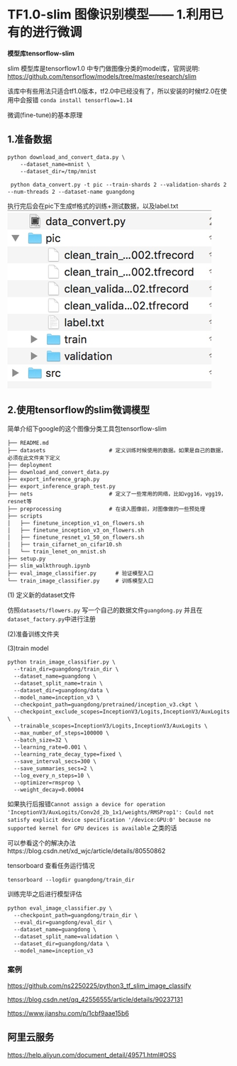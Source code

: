 # TF1.0-slim  图像识别模型—— 1.利用已有的进行微调

**模型库tensorflow-slim**

slim 模型库是tensorflow1.0 中专门做图像分类的model库，官网说明:
https://github.com/tensorflow/models/tree/master/research/slim

该库中有些用法只适合tf1.0版本，tf2.0中已经没有了，所以安装的时候tf2.0在使用中会报错
`conda install tensorflow=1.14`

微调(fine-tune)的基本原理

## 1.准备数据
```
python download_and_convert_data.py \
    --dataset_name=mnist \
    --dataset_dir=/tmp/mnist
```

```
 python data_convert.py -t pic --train-shards 2 --validation-shards 2 --num-threads 2 --dataset-name guangdong
```
执行完后会在pic下生成tf格式的训练+测试数据，以及label.txt
![](media/15388051366041/15388065002449.jpg)

## 2.使用tensorflow的slim微调模型

简单介绍下google的这个图像分类工具包tensorflow-slim

```
├── README.md
├── datasets                    # 定义训练时候使用的数据。如果是自己的数据，必须在此文件夹下定义
├── deployment
├── download_and_convert_data.py
├── export_inference_graph.py
├── export_inference_graph_test.py
├── nets                        # 定义了一些常用的网络，比如vgg16，vgg19，resnet等
├── preprocessing               # 在读入图像前，对图像做的一些预处理
├── scripts
│   ├── finetune_inception_v1_on_flowers.sh
│   ├── finetune_inception_v3_on_flowers.sh
│   ├── finetune_resnet_v1_50_on_flowers.sh
│   ├── train_cifarnet_on_cifar10.sh
│   └── train_lenet_on_mnist.sh
├── setup.py
├── slim_walkthrough.ipynb
├── eval_image_classifier.py      # 验证模型入口
└── train_image_classifier.py     # 训练模型入口
```


(1) 定义新的dataset文件

仿照`datasets/flowers.py` 写一个自己的数据文件`guangdong.py` 并且在`dataset_factory.py`中进行注册

(2)准备训练文件夹


(3)train model


```
python train_image_classifier.py \
  --train_dir=guangdong/train_dir \
  --dataset_name=guangdong \
  --dataset_split_name=train \
  --dataset_dir=guangdong/data \
  --model_name=inception_v3 \
  --checkpoint_path=guangdong/pretrained/inception_v3.ckpt \
  --checkpoint_exclude_scopes=InceptionV3/Logits,InceptionV3/AuxLogits \
  --trainable_scopes=InceptionV3/Logits,InceptionV3/AuxLogits \
  --max_number_of_steps=100000 \
  --batch_size=32 \
  --learning_rate=0.001 \
  --learning_rate_decay_type=fixed \
  --save_interval_secs=300 \
  --save_summaries_secs=2 \
  --log_every_n_steps=10 \
  --optimizer=rmsprop \
  --weight_decay=0.00004

```





如果执行后报错`Cannot assign a device for operation 'InceptionV3/AuxLogits/Conv2d_2b_1x1/weights/RMSProp1': Could not satisfy explicit device specification '/device:GPU:0' because no supported kernel for GPU devices is available` 之类的话

可以参看这个的解决办法https://blog.csdn.net/xd_wjc/article/details/80550862


tensorboard 查看任务运行情况

```
tensorboard --logdir guangdong/train_dir
```



训练完毕之后进行模型评估

```
python eval_image_classifier.py \
  --checkpoint_path=guangdong/train_dir \
  --eval_dir=guangdong/eval_dir \
  --dataset_name=guangdong \
  --dataset_split_name=validation \
  --dataset_dir=guangdong/data \
  --model_name=inception_v3
```
### 案例
https://github.com/ns2250225/python3_tf_slim_image_classify

https://blog.csdn.net/qq_42556555/article/details/90237131

https://www.jianshu.com/p/1cbf9aae15b6


## 阿里云服务

https://help.aliyun.com/document_detail/49571.html#OSS


